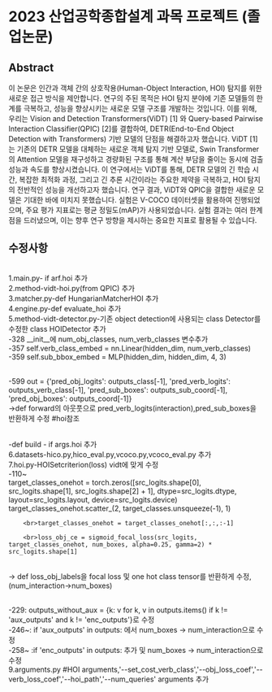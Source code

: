 # 2023 산업공학종합설계 과목 프로젝트 (졸업논문)

## Abstract
  이 논문은 인간과 객체 간의 상호작용(Human-Object Interaction, HOI) 탐지를 위한 새로운
접근 방식을 제안합니다. 연구의 주된 목적은 HOI 탐지 분야에 기존 모델들의 한계를
극복하고, 성능을 향상시키는 새로운 모델 구조를 개발하는 것입니다. 이를 위해, 우리는
Vision and Detection Transformers(ViDT) [1] 와 Query-based Pairwise Interaction Classifier(QPIC)
[2]를 결합하여, DETR(End-to-End Object Detection with Transformers) 기반 모델의 단점을
해결하고자 했습니다.
ViDT [1]는 기존의 DETR 모델을 대체하는 새로운 객체 탐지 기반 모델로, Swin Transformer의
Attention 모델을 재구성하고 경량화된 구조를 통해 계산 부담을 줄이는 동시에 검출 성능과
속도를 향상시켰습니다. 이 연구에서는 ViDT를 통해, DETR 모델의 긴 학습 시간, 복잡한
최적화 과정, 그리고 긴 추론 시간이라는 주요한 제약을 극복하고, HOI 탐지의 전반적인
성능을 개선하고자 했습니다.
연구 결과, ViDT와 QPIC을 결합한 새로운 모델은 기대한 바에 미치지 못했습니다. 실험은
V-COCO 데이터셋을 활용하여 진행되었으며, 주요 평가 지표로는 평균 정밀도(mAP)가
사용되었습니다. 실험 결과는 여러 한계점을 드러냈으며, 이는 향후 연구 방향을 제시하는
중요한 지표로 활용될 수 있습니다.

## 수정사항
<br>1.main.py- if arf.hoi 추가
<br>2.method-vidt-hoi.py(from QPIC) 추가
<br>3.matcher.py-def HungarianMatcherHOI 추가
<br>4.engine.py-def evaluate_hoi 추가
<br>5.method-vidt-detector.py-기존 object detection에 사용되는 class Detector를 수정한 class HOIDetector 추가
<br> -328 __init__에 num_obj_classes, num_verb_classes 변수추가
<br> -357 self.verb_class_embed = nn.Linear(hidden_dim, num_verb_classes)
<br> -359 self.sub_bbox_embed = MLP(hidden_dim, hidden_dim, 4, 3)
 
<br> -599 out = {'pred_obj_logits': outputs_class[-1], 'pred_verb_logits': outputs_verb_class[-1],
               'pred_sub_boxes': outputs_sub_coord[-1], 'pred_obj_boxes': outputs_coord[-1]}
 <br> ->def forward의 아웃풋으로 pred_verb_logits(interaction),pred_sub_boxes을 반환하게 수정 #hoi참조

<br> -def build - if args.hoi 추가
<br>6.datasets-hico.py,hico_eval.py,vcoco.py,vcoco_eval.py 추가
<br>7.hoi.py-HOISetcriterion(loss) vidt에 맞게 수정
<br> -110~
  <br>target_classes_onehot = torch.zeros([src_logits.shape[0], src_logits.shape[1], src_logits.shape[2] + 1], 
                                            dtype=src_logits.dtype, layout=src_logits.layout, device=src_logits.device)
        <br>target_classes_onehot.scatter_(2, target_classes.unsqueeze(-1), 1)

        <br>target_classes_onehot = target_classes_onehot[:,:,:-1]

        <br>loss_obj_ce = sigmoid_focal_loss(src_logits, target_classes_onehot, num_boxes, alpha=0.25, gamma=2) * src_logits.shape[1]

<br>-> def loss_obj_labels을 focal loss 및 one hot class tensor를 반환하게 수정,(num_interaction->num_boxes)

<br> -229: outputs_without_aux = {k: v for k, v in outputs.items() if k != 'aux_outputs' and k != 'enc_outputs'}로 수정
<br> -246~: if 'aux_outputs' in outputs: 에서 num_boxes -> num_interaction으로 수정
<br> -258~ :if 'enc_outputs' in outputs: 추가 및 num_boxes -> num_interaction으로 수정
<br>9.arguments.py #HOI arguments,'--set_cost_verb_class','--obj_loss_coef','--verb_loss_coef','--hoi_path','--num_queries' arguments 추가

